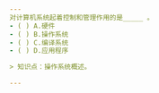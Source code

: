 ```yaml
---
对计算机系统起着控制和管理作用的是_____ 。
- ( ) A.硬件 
- ( ) B.操作系统 
- ( ) C.编译系统 
- ( ) D.应用程序

> 知识点：操作系统概述。

---
```

